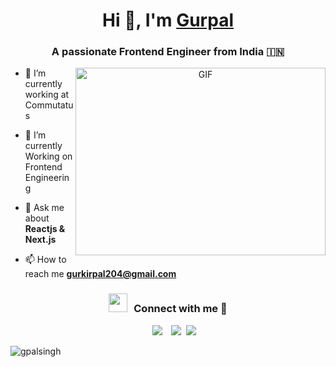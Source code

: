 <h1 align="center">Hi 👋, I'm <a href="https://github.com/gpalsingh" target="blank">
Gurpal</a></h1>
<h3 align="center">A passionate Frontend Engineer from India &#127470;&#127475</h3>

<a target="_blank" align="center">
  <img align="right" top="500" height="300" width="400" alt="GIF" src="https://media.giphy.com/media/SWoSkN6DxTszqIKEqv/giphy.gif">
</a>

- 🔭 I’m currently working at Commutatus

- 🌱 I’m currently Working on Frontend Engineering

- 💬 Ask me about **Reactjs & Next.js**

- 📫 How to reach me **gurkirpal204@gmail.com**

<h3 align="center" > <img src="https://media.giphy.com/media/iY8CRBdQXODJSCERIr/giphy.gif" width="30" height="30" style="margin-right: 10px;">Connect with me 🤝 </h3>

<p align="center">

 <div align="center"  class="icons-social" style="margin-left: 10px;">
        <a style="margin-left: 10px;"  target="_blank" href="https://www.linkedin.com/in/gurkirpal/">
			<img src="https://img.icons8.com/doodle/40/000000/linkedin--v2.png"></a>
		<a style="margin-left: 10px;" target="_blank" href="https://twitter.com/gurpalsingh204">
			<img src="https://img.icons8.com/doodle/1x/twitter-squared--v2.png" ></a>
		<a style="margin-left: 5px;" target="_blank" href="">
					<img src="https://img.icons8.com/plasticine/0.5x/resume.png" ></a>
      </div>

</p>





<p align="left"> <img src="https://komarev.com/ghpvc/?username=gpalsingh&label=Profile%20views&color=0e75b6&style=flat" alt="gpalsingh" /> </p>
